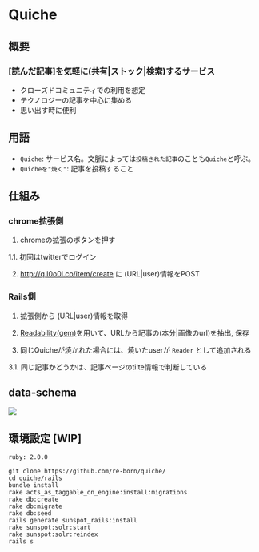 # Quiche

## 概要

### [読んだ記事]を気軽に(共有|ストック|検索)するサービス

- クローズドコミュニティでの利用を想定
- テクノロジーの記事を中心に集める
- 思い出す時に便利

## 用語

- `Quiche`: サービス名。文脈によっては`投稿された記事`のことも`Quiche`と呼ぶ。
- `Quicheを"焼く"`: 記事を投稿すること

## 仕組み


### chrome拡張側

1. chromeの拡張のボタンを押す

  1.1. 初回はtwitterでログイン

2. http://q.l0o0l.co/item/create に (URL|user)情報をPOST

### Rails側

1. 拡張側から (URL|user)情報を取得

2. [Readability(gem)](https://github.com/cantino/ruby-readability)を用いて、URLから記事の(本分|画像のurl)を抽出, 保存
3. 同じQuicheが焼かれた場合には、焼いたuserが `Reader` として追加される

  3.1. 同じ記事かどうかは、記事ページのtilte情報で判断している


## data-schema

![](http://gyazo.l0o0l.co/img/2014-05-25/5c1846413f3664cb1104373745b5ee90.png)

## 環境設定 [WIP]

```
ruby: 2.0.0

git clone https://github.com/re-born/quiche/
cd quiche/rails
bundle install
rake acts_as_taggable_on_engine:install:migrations
rake db:create
rake db:migrate
rake db:seed
rails generate sunspot_rails:install
rake sunspot:solr:start
rake sunspot:solr:reindex
rails s
```

